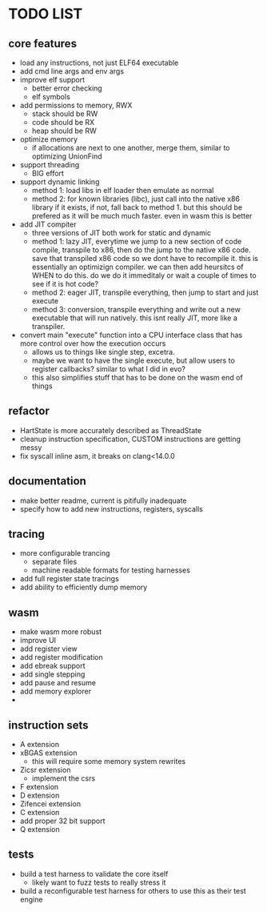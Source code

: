 

# TODO LIST

## core features

- load any instructions, not just ELF64 executable
- add cmd line args and env args
- improve elf support
  - better error checking
  - elf symbols
- add permissions to memory, RWX
  - stack should be RW
  - code should be RX
  - heap should be RW
- optimize memory
  - if allocations are next to one another, merge them, similar to optimizing UnionFind
- support threading
  - BIG effort
- support dynamic linking
  - method 1: load libs in elf loader then emulate as normal
  - method 2: for known libraries (libc), just call into the native x86 library if it exists, if not, fall back to method 1. but this should be prefered as it will be much much faster. even in wasm this is better
- add JIT compiter
  - three versions of JIT both work for static and dynamic
  - method 1: lazy JIT, everytime we jump to a new section of code compile, transpile to x86, then do the jump to the native x86 code. save that transpiled x86 code so we dont have to recompile it. this is essentially an optimizign compiler. we can then add heursitcs of WHEN to do this. do we do it immeditaly or wait a couple of times to see if it is hot code?
  - method 2: eager JIT, transpile everything, then jump to start and just execute
  - method 3: conversion, transpile everything and write out a new executable that will run natively. this isnt really JIT, more like a transpiler.
- convert main "execute" function into a CPU interface class that has more control over how the execution occurs
  - allows us to things like single step, excetra.
  - maybe we want to have the single execute, but allow users to register callbacks? similar to what I did in evo?
  - this also simplifies stuff that has to be done on the wasm end of things

## refactor

- HartState is more accurately described as ThreadState
- cleanup instruction specification, CUSTOM instructions are getting messy
- fix syscall inline asm, it breaks on clang<14.0.0

## documentation

- make better readme, current is pitifully inadequate
- specify how to add new instructions, registers, syscalls

## tracing

- more configurable trancing
  - separate files
  - machine readable formats for testing harnesses
- add full register state tracings
- add ability to efficiently dump memory

## wasm

- make wasm more robust
- improve UI
- add register view
- add register modification
- add ebreak support
- add single stepping
- add pause and resume
- add memory explorer
- 

## instruction sets

- A extension
- xBGAS extension
  - this will require some memory system rewrites
- Zicsr extension
  - implement the csrs
- F extension
- D extension
- Zifencei extension
- C extension
- add proper 32 bit support
- Q extension

## tests

- build a test harness to validate the core itself
  - likely want to fuzz tests to really stress it
- build a reconfigurable test harness for others to use this as their test engine
